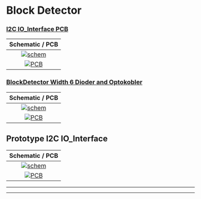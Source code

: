 # Block Detector

### [I2C IO_Interface PCB](./Block_Detecsion/README.md#i2c-io_interface-pcb)

|Schematic / PCB|
|:---:|
|[![schem](./Block_Detecsion/Images/I2C_%20IO_Interface_schem.png)](./Block_Detecsion/README.md#i2c-io_interface-pcb)|
|[![PCB](./Block_Detecsion/Images/I2C_%20IO_Interface_pcb.png)](./Block_Detecsion/README.md#i2c-io_interface-pcb)|

### [BlockDetector Width 6 Dioder and Optokobler](./Block_Detecsion/README.md#blockdetector-width-6-dioder-and-optokobler)

|Schematic / PCB|
|:---:|
|[![schem](./Block_Detecsion/Images/BlockDetectormed_6_Dioder_Optokobler_schem.png)](./Block_Detecsion/README.md#blockdetector-width-6-dioder-and-optokobler)|
|[![PCB](./Block_Detecsion/Images/BlockDetectormed_6_Dioder_Optokobler_pcb.png)](./Block_Detecsion/README.md#blockdetector-width-6-dioder-and-optokobler)|

## Prototype I2C IO_Interface

|Schematic / PCB|
|:---:|
|[![schem](./Block_Detecsion/Images/I2C_%20IO_Interface_proto_schem.png)](./Block_Detecsion/README.md#prototype-i2c-io_interface)|
|[![PCB](./Block_Detecsion/Images/I2C_%20IO_Interface_proto_bb.png)](./Block_Detecsion/README.md#prototype-i2c-io_interface)|

<hr><hr>
